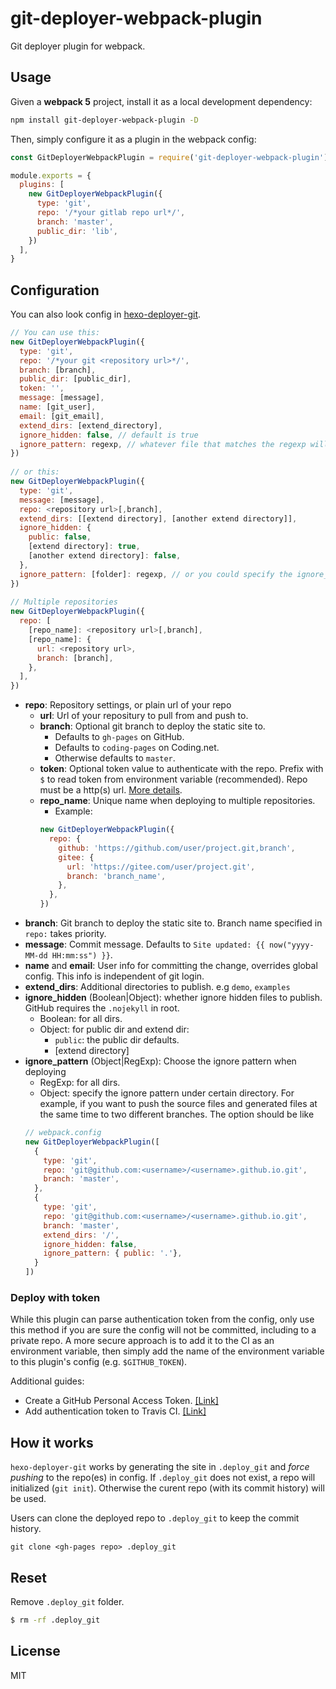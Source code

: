 # git-deployer-webpack-plugin

Git deployer plugin for webpack.

## Usage

Given a **webpack 5** project, install it as a local development dependency:

```bash
npm install git-deployer-webpack-plugin -D
```

Then, simply configure it as a plugin in the webpack config:

```javascript
const GitDeployerWebpackPlugin = require('git-deployer-webpack-plugin')

module.exports = {
  plugins: [
    new GitDeployerWebpackPlugin({
      type: 'git',
      repo: '/*your gitlab repo url*/',
      branch: 'master',
      public_dir: 'lib',
    })
  ],
}
```

## Configuration

You can also look config in [hexo-deployer-git](https://github.com/hexojs/hexo-deployer-git).

```js
// You can use this:
new GitDeployerWebpackPlugin({
  type: 'git',
  repo: '/*your git <repository url>*/',
  branch: [branch],
  public_dir: [public_dir],
  token: '',
  message: [message],
  name: [git_user],
  email: [git_email],
  extend_dirs: [extend_directory],
  ignore_hidden: false, // default is true
  ignore_pattern: regexp, // whatever file that matches the regexp will be ignored when deploying
})
  
// or this:
new GitDeployerWebpackPlugin({
  type: 'git',
  message: [message],
  repo: <repository url>[,branch],
  extend_dirs: [[extend directory], [another extend directory]],
  ignore_hidden: {
    public: false,
    [extend directory]: true,
    [another extend directory]: false,
  },
  ignore_pattern: [folder]: regexp, // or you could specify the ignore_pattern under a certain directory,
})
    
// Multiple repositories 
new GitDeployerWebpackPlugin({
  repo: [
    [repo_name]: <repository url>[,branch],
    [repo_name]: {
      url: <repository url>,
      branch: [branch],
    },
  ],
})
```

- **repo**: Repository settings, or plain url of your repo
  - **url**: Url of your repositury to pull from and push to.
  - **branch**: Optional git branch to deploy the static site to.
    - Defaults to `gh-pages` on GitHub.
    - Defaults to `coding-pages` on Coding.net.
    - Otherwise defaults to `master`.
  - **token**: Optional token value to authenticate with the repo. Prefix with `$` to read token from environment variable (recommended). Repo must be a http(s) url. [More details](#deploy-with-token).
  - **repo_name**: Unique name when deploying to multiple repositories.
    * Example:
    ```js
    new GitDeployerWebpackPlugin({
      repo: {
        github: 'https://github.com/user/project.git,branch',
        gitee: {
          url: 'https://gitee.com/user/project.git',
          branch: 'branch_name',
        },
      },
    })
    ```
- **branch**: Git branch to deploy the static site to. Branch name specified in `repo:` takes priority.
- **message**: Commit message. Defaults to `Site updated: {{ now("yyyy-MM-dd HH:mm:ss") }}`.
- **name** and **email**: User info for committing the change, overrides global config. This info is independent of git login.
- **extend_dirs**: Additional directories to publish. e.g `demo`, `examples`
- **ignore_hidden** (Boolean|Object): whether ignore hidden files to publish. GitHub requires the `.nojekyll` in root.
  * Boolean: for all dirs.
  * Object: for public dir and extend dir:
    * `public`: the public dir defaults.
    * [extend directory]
- **ignore_pattern** (Object|RegExp): Choose the ignore pattern when deploying
  * RegExp: for all dirs.
  * Object: specify the ignore pattern under certain directory. For example, if you want to push the source files and generated files at the same time to two different branches. The option should be like
  ```js
  // webpack.config
  new GitDeployerWebpackPlugin([
    {
      type: 'git',
      repo: 'git@github.com:<username>/<username>.github.io.git',
      branch: 'master',
    },
    {
      type: 'git',
      repo: 'git@github.com:<username>/<username>.github.io.git',
      branch: 'master',
      extend_dirs: '/',
      ignore_hidden: false,
      ignore_pattern: { public: '.'},
    }
  ])
  ```

### Deploy with token

While this plugin can parse authentication token from the config, only use this method if you are sure the config will not be committed, including to a private repo. A more secure approach is to add it to the CI as an environment variable, then simply add the name of the environment variable to this plugin's config (e.g. `$GITHUB_TOKEN`).

Additional guides:

- Create a GitHub Personal Access Token. [[Link]](https://help.github.com/articles/creating-a-personal-access-token-for-the-command-line)
- Add authentication token to Travis CI. [[Link]](https://docs.travis-ci.com/user/environment-variables/#defining-variables-in-repository-settings)

## How it works

`hexo-deployer-git` works by generating the site in `.deploy_git` and *force pushing* to the repo(es) in config.
If `.deploy_git` does not exist, a repo will initialized (`git init`).
Otherwise the curent repo (with its commit history) will be used.

Users can clone the deployed repo to `.deploy_git` to keep the commit history.
```
git clone <gh-pages repo> .deploy_git
```

## Reset

Remove `.deploy_git` folder.

``` bash
$ rm -rf .deploy_git
```

## License

MIT

